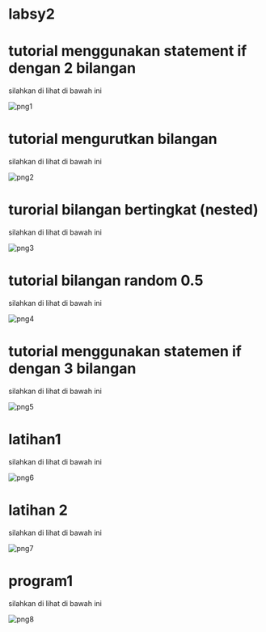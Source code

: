 # labsy2

# tutorial menggunakan statement if dengan 2 bilangan

silahkan di lihat di bawah ini

![png1](https://user-images.githubusercontent.com/92745982/141643655-504d4a9f-bd05-411e-acc1-327e84f6f3b9.png)

# tutorial mengurutkan bilangan

silahkan di lihat di bawah ini

![png2](https://user-images.githubusercontent.com/92745982/141643746-9c6b2acb-db4b-43c3-98d5-e0a6fb71137d.png)

# turorial bilangan bertingkat (nested)

silahkan di lihat di bawah ini

![png3](https://user-images.githubusercontent.com/92745982/141643801-6eb30f9d-b924-4c2d-85bf-ad3ec9428d71.png)

# tutorial bilangan random 0.5

silahkan di lihat di bawah ini

![png4](https://user-images.githubusercontent.com/92745982/141643817-9e66dc5d-1c2b-4330-a8bc-8238d5f8d2a4.png)

# tutorial menggunakan statemen if dengan 3 bilangan

silahkan di lihat di bawah ini

![png5](https://user-images.githubusercontent.com/92745982/141643834-0e63513a-826d-47e5-8058-8553efad945a.png)

# latihan1

silahkan di lihat di bawah ini

![png6](https://user-images.githubusercontent.com/92745982/141643846-4c2a61d7-7ddd-4001-a2d1-a41e8cd37724.png)

# latihan 2

silahkan di lihat di bawah ini

![png7](https://user-images.githubusercontent.com/92745982/141643863-dcbcca59-5e71-4c03-ad83-8e7a416de85d.png)

# program1

silahkan di lihat di bawah ini

![png8](https://user-images.githubusercontent.com/92745982/141643884-e64eedb3-6e16-417a-aeda-4147f862fd49.png)
